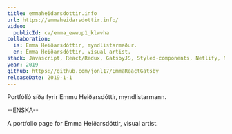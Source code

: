 ```yaml
---
title: emmaheidarsdottir.info
url: https://emmaheidarsdottir.info/
video:
  publicId: cv/emma_ewwup1_klwvha
collaboration:
  is: Emma Heiðarsdóttir, myndlistarmaður.
  en: Emma Heiðarsdóttir, visual artist.
stack: Javascript, React/Redux, GatsbyJS, Styled-components, Netlify, Netlify CMS, GraphQL.
year: 2019
github: https://github.com/jonl17/EmmaReactGatsby
releaseDate: 2019-1-1
---
```


Portfólíó síða fyrir Emmu Heiðarsdóttir, myndlistarmann.

--ENSKA--

A portfolio page for Emma Heiðarsdóttir, visual artist.

